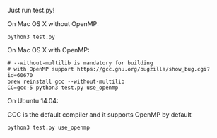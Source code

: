 Just run test.py!

On Mac OS X without OpenMP:

```
python3 test.py
```

On Mac OS X with OpenMP:

```
# --without-multilib is mandatory for building
# with OpenMP support https://gcc.gnu.org/bugzilla/show_bug.cgi?id=60670
brew reinstall gcc --without-multilib
CC=gcc-5 python3 test.py use_openmp
```

On Ubuntu 14.04:

GCC is the default compiler and it supports OpenMP by default

```
python3 test.py use_openmp
```
